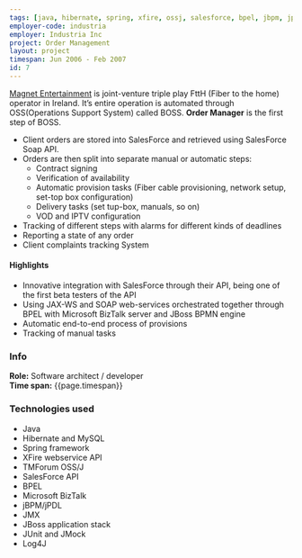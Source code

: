 ```yaml
---
tags: [java, hibernate, spring, xfire, ossj, salesforce, bpel, jbpm, jpdl, jmx, jboss, junit, jmock, log4j]
employer-code: industria
employer: Industria Inc
project: Order Management
layout: project
timespan: Jun 2006 - Feb 2007
id: 7
---
```


[Magnet Entertainment](https://www.magnet.ie/residential/) is joint­-venture triple play FttH (Fiber to the home) operator in Ireland. It’s entire operation is automated through OSS(Operations Support System) called BOSS. **Order Manager** is the first step of BOSS.
* Client orders are stored into SalesForce and retrieved using SalesForce Soap API.
* Orders are then split into separate manual or automatic steps:
    * Contract signing
    * Verification of availability
    * Automatic provision tasks (Fiber cable provisioning, network setup, set-top box configuration)
    * Delivery tasks (set tup-box, manuals, so on)
    * VOD and IPTV configuration
* Tracking of different steps with alarms for different kinds of deadlines
* Reporting a state of any order
* Client complaints tracking System

#### Highlights  
* Innovative integration with SalesForce through their API, being one of the first beta testers of the API
* Using JAX-WS and SOAP web-services orchestrated together through BPEL with Microsoft BizTalk server and JBoss BPMN engine
* Automatic end-to-end process of provisions
* Tracking of manual tasks

### Info
**Role:** Software architect / developer  
**Time span:**  {{page.timespan}}

### Technologies used
* Java
* Hibernate and MySQL
* Spring framework
* XFire webservice API
* TMForum OSS/J
* SalesForce API
* BPEL
* Microsoft BizTalk
* jBPM/jPDL
* JMX
* JBoss application stack
* JUnit and JMock
* Log4J
